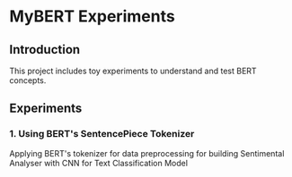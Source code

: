 # MyBERT Experiments

## Introduction
This project includes toy experiments to understand and test BERT concepts. 

## Experiments

### 1. Using BERT's SentencePiece Tokenizer 
Applying BERT's tokenizer for data preprocessing for building Sentimental Analyser with CNN for Text Classification Model



